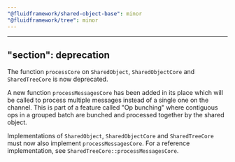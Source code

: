 ```yaml
---
"@fluidframework/shared-object-base": minor
"@fluidframework/tree": minor
---
```

---
"section": deprecation
---

The function `processCore` on `SharedObject`, `SharedObjectCore` and `SharedTreeCore` is now deprecated.

A new function `processMessagesCore` has been added in its place which will be called to process multiple messages instead of a single one on the channel. This is part of a feature called "Op bunching" where contiguous ops in a grouped batch are bunched and processed together by the shared object.

Implementations of `SharedObject`, `SharedObjectCore` and `SharedTreeCore` must now also implement `processMessagesCore`. For a reference implementation, see `SharedTreeCore::processMessagesCore`.
